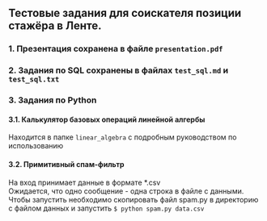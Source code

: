 ## Тестовые задания для соискателя позиции стажёра в Ленте.

### 1. Презентация сохранена в файле `presentation.pdf`

### 2. Задания по SQL сохранены в файлах `test_sql.md` и `test_sql.txt`

### 3. Задания по Python

#### 3.1. Калькулятор базовых операций линейной алгербы
Находится в папке `linear_algebra` с подробным руководством по использованию

#### 3.2. Примитивный спам-фильтр 
На вход принимает данные в формате *.csv  
Ожидается, что одно сообщение - одна строка в файле с данными.  
Чтобы запустить необходимо скопировать файл spam.py в директорию с файлом данных и запустить `$ python spam.py data.csv`
